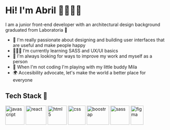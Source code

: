 # Hi! I'm Abril 🧙🏻‍♀️:sparkles:

 I am a junior front-end developer with an architectural design background graduated from Laboratoria 💛

- 🎨 I'm really passionate about designing and building user interfaces that are useful and make people happy
- 👩🏻‍💻 I’m currently learning SASS and UX/UI basics 
- 🏅 I'm always looking for ways to improve my work and myself as a person
- 🐶 When I'm not coding I'm playing with my little buddy Mila 
- 🌍 Accesibility advocate, let's make the world a better place for everyone 

## Tech Stack :art:
<div>
   <img alt="javascript" src="https://upload.wikimedia.org/wikipedia/commons/thumb/9/99/Unofficial_JavaScript_logo_2.svg/1200px-Unofficial_JavaScript_logo_2.svg.png" width="60" height="60">
   <img alt="react" src="https://user-images.githubusercontent.com/97549436/167679224-3ea56ec4-ec39-443c-b868-60fc626e2779.png" width="65" height="60"> 
  <img alt="html 5" src="https://cdn-icons-png.flaticon.com/512/1216/1216733.png" width="60" height="60">
   <img alt="css" src="https://seeklogo.com/images/C/css-3-logo-023C1A7171-seeklogo.com.png" width="55" height="60">
   <img alt="boostrap" src="https://upload.wikimedia.org/wikipedia/commons/thumb/b/b2/Bootstrap_logo.svg/964px-Bootstrap_logo.svg.png" width="70" height="60">
   <img alt="sass" src="https://sass-lang.com/assets/img/styleguide/seal-color-aef0354c.png" width="60" height="60">
   <img alt="figma" src="https://upload.wikimedia.org/wikipedia/commons/thumb/3/33/Figma-logo.svg/600px-Figma-logo.svg.png" width="40" height="60">
   
   
 </div>
 







<!--
**abrilquinterog/abrilquinterog** is a ✨ _special_ ✨ repository because its `README.md` (this file) appears on your GitHub profile.

Here are some ideas to get you started:

- 🔭 I’m currently working on ...
- 🌱 I’m currently learning ...
- 👯 I’m looking to collaborate on ...
- 🤔 I’m looking for help with ...
- 💬 Ask me about ...
- 📫 How to reach me: ...
- 😄 Pronouns: ...
- ⚡ Fun fact: ...
-->
